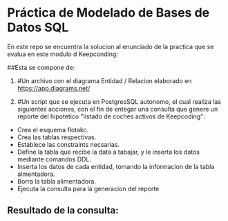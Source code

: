 # Práctica de Modelado de Bases de Datos SQL

En este repo se encuentra la solucion al enunciado de la practica que se evalua en este modulo d Keepconding:

##Esta se compone de:

1. #Un archivo con el diagrama Entidad / Relacion elaborado en https://app.diagrams.net/

2. #Un script que se ejecuta en PostgresSQL autonomo, el cual realiza las siguientes acciones, con el fin de entegar una consulta que genere un reporte del hipotetico "listado de coches activos de Keepcoding":

- Crea el esquema flotakc.
- Crea las tablas respectivas.
- Establece las constraints necsarias.
- Define la tabla que recibe la data a tabajar, y le inserta los datos mediante comandos DDL.
- Inserta los datos de cada entidad, tomando la informacion de la tabla almentadora.
- Borra la tabla alimentadora.
- Ejecuta la consulta para la generacion del reporte

## Resultado de la consulta:





